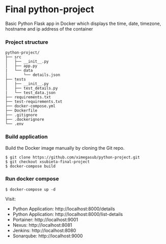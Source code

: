 # Final python-project
Basic Python Flask app in Docker which displays the time, date, timezone, hostname and ip address of the container

### Project structure
```
python-project/
├── src
│   ├── __init__.py
│   ├── app.py
|   └── data
│       └── details.json
├── tests
│   ├── __init__.py
│   ├── test_details.py
|   └── test_data.json
├── requirements.txt
├── test-requirements.txt
├── docker-compose.yml
├── Dockerfile
├── .gitignore
├── .dockerignore
└── .env

```

### Build application
Build the Docker image manually by cloning the Git repo.
```
$ git clone https://github.com/ximegasub/python-project.git
$ git checkout xsubieta-final-project
$ docker-compose build
```

### Run docker compose
```
$ docker-compose up -d
```

Visit:

-  Python Application: http://localhost:8000/details
-  Python Application: http://localhost:8000/list-details
-  Portainer: http://localhost:9001
-  Nexus: http://localhost:8081
-  Jenkins: http://localhost:8080
-  Sonarqube: http://localhost:9000  
